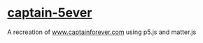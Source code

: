# [captain-5ever](https://ibraheemr.github.io/captain-5ever/)
A recreation of www.captainforever.com using p5.js and matter.js  
